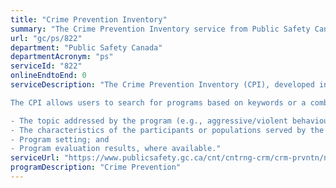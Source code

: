 ```yaml
---
title: "Crime Prevention Inventory"
summary: "The Crime Prevention Inventory service from Public Safety Canada is not available end-to-end online, according to the GC Service Inventory."
url: "gc/ps/822"
department: "Public Safety Canada"
departmentAcronym: "ps"
serviceId: "822"
onlineEndtoEnd: 0
serviceDescription: "The Crime Prevention Inventory (CPI), developed in collaboration with provinces and territories, is a searchable database of crime prevention programs in Canada. The CPI supports the National Action Plan on Crime Prevention, a commitment made by Federal, Provincial and Territorial Ministers responsible for Justice and Public Safety to develop the knowledge base of effective crime prevention approaches in Canada.

The CPI allows users to search for programs based on keywords or a combination of several filters such as:

- The topic addressed by the program (e.g., aggressive/violent behaviours, alcohol and/or drug abuse, bullying/cyberbullying);
- The characteristics of the participants or populations served by the program;
- Program setting; and 
- Program evaluation results, where available."
serviceUrl: "https://www.publicsafety.gc.ca/cnt/cntrng-crm/crm-prvntn/nvntr/index-en.aspx"
programDescription: "Crime Prevention"
---
```

